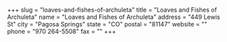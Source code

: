 +++
slug = "loaves-and-fishes-of-archuleta"
title = "Loaves and Fishes of Archuleta"
name = "Loaves and Fishes of Archuleta"
address = "449 Lewis St"
city = "Pagosa Springs"
state = "CO"
postal = "81147"
website = ""
phone = "970 264-5508"
fax = ""
+++
